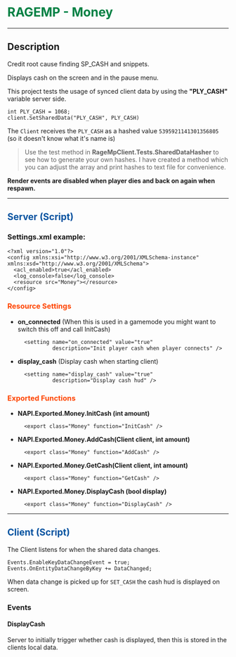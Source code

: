 # <span style="color:#018144">RAGEMP - Money</span>

---

## Description

Credit root cause finding SP_CASH and snippets.

Displays cash on the screen and in the pause menu.

This project tests the usage of synced client data by using the **"PLY_CASH"** variable server side.

	int PLY_CASH = 1068;
	client.SetSharedData("PLY_CASH", PLY_CASH)

The `Client` receives the `PLY_CASH` as a hashed value `5395921141301356805` (so it doesn't know what it's name is)

> Use the test method in **RageMpClient.Tests.SharedDataHasher** to see how to generate your own hashes. I have created a method which you can adjust the array and print hashes to text file for convenience.

**Render events are disabled when player dies and back on again when respawn.**

---

## <span style="color:0453a0">Server (Script)</span>

### Settings.xml example:

	<?xml version="1.0"?>
	<config xmlns:xsi="http://www.w3.org/2001/XMLSchema-instance" xmlns:xsd="http://www.w3.org/2001/XMLSchema">
	  <acl_enabled>true</acl_enabled>
	  <log_console>false</log_console>
	  <resource src="Money"></resource>
	</config>

### <span style="color:orangered">Resource Settings</span>

- **on_connected** (When this is used in a gamemode you might want to switch this off and call InitCash)

		<setting name="on_connected" value="true" 
				 description="Init player cash when player connects" />

- **display_cash** (Display cash when starting client)

		<setting name="display_cash" value="true" 
				 description="Display cash hud" />

### <span style="color:orangered">Exported Functions</span>

- **NAPI.Exported.Money.InitCash (int amount)**

		<export class="Money" function="InitCash" />

- **NAPI.Exported.Money.AddCash(Client client, int amount)**

		<export class="Money" function="AddCash" />

- **NAPI.Exported.Money.GetCash(Client client, int amount)**

		<export class="Money" function="GetCash" />

- **NAPI.Exported.Money.DisplayCash (bool display)**

		<export class="Money" function="DisplayCash" />
		

---

## <span style="color:#0453a0">Client (Script)</span>

The Client listens for when the shared data changes.

	Events.EnableKeyDataChangeEvent = true;
	Events.OnEntityDataChangeByKey += DataChanged;

When data change is picked up for `SET_CASH` the cash hud is displayed on screen.

### Events
	
#### DisplayCash

Server to initially trigger whether cash is displayed, then this is stored in the clients local data.
